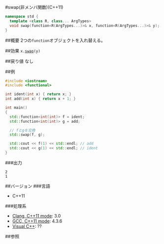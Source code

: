 #swap(非メンバ関数)(C++11)
```cpp
namespace std {
  template <class R, class... ArgTypes>
  void swap(function<R(ArgTypes...)>& x, function<R(ArgTypes...)>& y);
}
```

##概要
2つの`function`オブジェクトを入れ替える。


##効果
`x.`[`swap`](./swap.md)`(y)`


##戻り値
なし


##例
```cpp
#include <iostream>
#include <functional>

int ident(int x) { return x; }
int add(int x) { return x + 1; }

int main()
{
  std::function<int(int)> f = ident;
  std::function<int(int)> g = add;

  // fとgを交換
  std::swap(f, g);

  std::cout << f(1) << std::endl; // add
  std::cout << g(1) << std::endl; // ident
}
```

###出力
```
2
1
```


##バージョン
###言語
- C++11


###処理系
- [Clang, C++11 mode](/implementation#clang.md): 3.0
- [GCC, C++11 mode](/implementation#gcc.md): 4.3.6
- [Visual C++](/implementation#visual_cpp.md): ??


##参照

